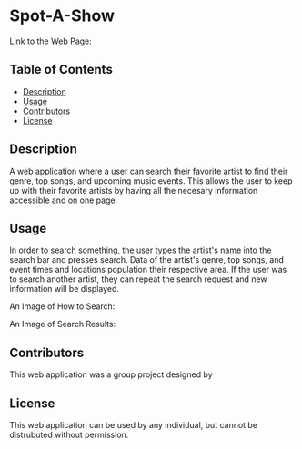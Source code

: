 # Spot-A-Show

Link to the Web Page:

## Table of Contents
* [Description](#Description)
* [Usage](#Usage)
* [Contributors](#Contributors)
* [License](#License)


## Description
A web application where a user can search their favorite artist to find their genre, top songs, and upcoming music events. This allows the user to keep up with their favorite artists by having all the necesary information accessible and on one page.

## Usage
In order to search something, the user types the artist's name into the search bar and presses search. Data of the artist's genre, top songs, and event times and locations population their respective area. If the user was to search another artist, they can repeat the search request and new information will be displayed.

An Image of How to Search:


An Image of Search Results:


## Contributors
This web application was a group project designed by

## License
This web application can be used by any individual, but cannot be distrubuted without permission.
